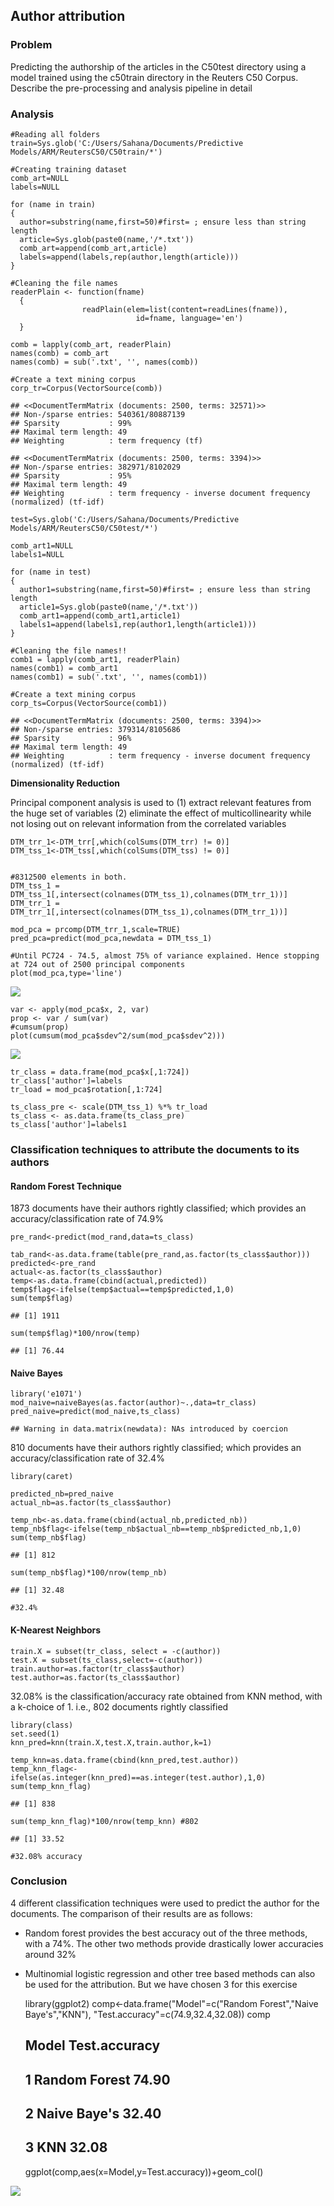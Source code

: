 
## Author attribution

### **Problem**

Predicting the authorship of the articles in the C50test directory using
a model trained using the c50train directory in the Reuters C50 Corpus.
Describe the pre-processing and analysis pipeline in detail

### **Analysis**

    #Reading all folders
    train=Sys.glob('C:/Users/Sahana/Documents/Predictive Models/ARM/ReutersC50/C50train/*')

    #Creating training dataset
    comb_art=NULL
    labels=NULL

    for (name in train)
    { 
      author=substring(name,first=50)#first= ; ensure less than string length
      article=Sys.glob(paste0(name,'/*.txt'))
      comb_art=append(comb_art,article)
      labels=append(labels,rep(author,length(article)))
    }

    #Cleaning the file names
    readerPlain <- function(fname)
      {
                    readPlain(elem=list(content=readLines(fname)), 
                                id=fname, language='en') 
      }

    comb = lapply(comb_art, readerPlain) 
    names(comb) = comb_art
    names(comb) = sub('.txt', '', names(comb))

    #Create a text mining corpus
    corp_tr=Corpus(VectorSource(comb))

    ## <<DocumentTermMatrix (documents: 2500, terms: 32571)>>
    ## Non-/sparse entries: 540361/80887139
    ## Sparsity           : 99%
    ## Maximal term length: 49
    ## Weighting          : term frequency (tf)

    ## <<DocumentTermMatrix (documents: 2500, terms: 3394)>>
    ## Non-/sparse entries: 382971/8102029
    ## Sparsity           : 95%
    ## Maximal term length: 49
    ## Weighting          : term frequency - inverse document frequency (normalized) (tf-idf)

    test=Sys.glob('C:/Users/Sahana/Documents/Predictive Models/ARM/ReutersC50/C50test/*')

    comb_art1=NULL
    labels1=NULL

    for (name in test)
    { 
      author1=substring(name,first=50)#first= ; ensure less than string length
      article1=Sys.glob(paste0(name,'/*.txt'))
      comb_art1=append(comb_art1,article1)
      labels1=append(labels1,rep(author1,length(article1)))
    }

    #Cleaning the file names!!
    comb1 = lapply(comb_art1, readerPlain) 
    names(comb1) = comb_art1
    names(comb1) = sub('.txt', '', names(comb1))

    #Create a text mining corpus
    corp_ts=Corpus(VectorSource(comb1))

    ## <<DocumentTermMatrix (documents: 2500, terms: 3394)>>
    ## Non-/sparse entries: 379314/8105686
    ## Sparsity           : 96%
    ## Maximal term length: 49
    ## Weighting          : term frequency - inverse document frequency (normalized) (tf-idf)

**Dimensionality Reduction**

Principal component analysis is used to (1) extract relevant features from the huge set of variables (2) eliminate the effect of multicollinearity while not losing out on relevant information from the correlated variables

    DTM_trr_1<-DTM_trr[,which(colSums(DTM_trr) != 0)] 
    DTM_tss_1<-DTM_tss[,which(colSums(DTM_tss) != 0)]


    #8312500 elements in both. 
    DTM_tss_1 = DTM_tss_1[,intersect(colnames(DTM_tss_1),colnames(DTM_trr_1))]
    DTM_trr_1 = DTM_trr_1[,intersect(colnames(DTM_tss_1),colnames(DTM_trr_1))]

    mod_pca = prcomp(DTM_trr_1,scale=TRUE)
    pred_pca=predict(mod_pca,newdata = DTM_tss_1)

    #Until PC724 - 74.5, almost 75% of variance explained. Hence stopping at 724 out of 2500 principal components
    plot(mod_pca,type='line') 

![](Final-Submission_files/figure-markdown_strict/unnamed-chunk-103-1.png)

    var <- apply(mod_pca$x, 2, var)  
    prop <- var / sum(var)
    #cumsum(prop)
    plot(cumsum(mod_pca$sdev^2/sum(mod_pca$sdev^2)))

![](Final-Submission_files/figure-markdown_strict/unnamed-chunk-103-2.png)


    tr_class = data.frame(mod_pca$x[,1:724])
    tr_class['author']=labels
    tr_load = mod_pca$rotation[,1:724]

    ts_class_pre <- scale(DTM_tss_1) %*% tr_load
    ts_class <- as.data.frame(ts_class_pre)
    ts_class['author']=labels1

### **Classification techniques to attribute the documents to its authors**

#### **Random Forest Technique**
1873 documents have their authors rightly classified; which provides an accuracy/classification rate of 74.9%

    pre_rand<-predict(mod_rand,data=ts_class)

    tab_rand<-as.data.frame(table(pre_rand,as.factor(ts_class$author)))
    predicted<-pre_rand
    actual<-as.factor(ts_class$author)
    temp<-as.data.frame(cbind(actual,predicted))
    temp$flag<-ifelse(temp$actual==temp$predicted,1,0)
    sum(temp$flag)

    ## [1] 1911

    sum(temp$flag)*100/nrow(temp)

    ## [1] 76.44

#### **Naive Bayes**

    library('e1071')
    mod_naive=naiveBayes(as.factor(author)~.,data=tr_class)
    pred_naive=predict(mod_naive,ts_class)

    ## Warning in data.matrix(newdata): NAs introduced by coercion

810 documents have their authors rightly classified; which provides an accuracy/classification rate of 32.4%

    library(caret)

    predicted_nb=pred_naive
    actual_nb=as.factor(ts_class$author)

    temp_nb<-as.data.frame(cbind(actual_nb,predicted_nb))
    temp_nb$flag<-ifelse(temp_nb$actual_nb==temp_nb$predicted_nb,1,0)
    sum(temp_nb$flag)

    ## [1] 812

    sum(temp_nb$flag)*100/nrow(temp_nb)

    ## [1] 32.48

    #32.4%

#### **K-Nearest Neighbors**

    train.X = subset(tr_class, select = -c(author))
    test.X = subset(ts_class,select=-c(author))
    train.author=as.factor(tr_class$author)
    test.author=as.factor(ts_class$author)

32.08% is the classification/accuracy rate obtained from KNN method, with a k-choice of 1. i.e., 802 documents rightly classified

    library(class)
    set.seed(1)
    knn_pred=knn(train.X,test.X,train.author,k=1)

    temp_knn=as.data.frame(cbind(knn_pred,test.author))
    temp_knn_flag<-ifelse(as.integer(knn_pred)==as.integer(test.author),1,0)
    sum(temp_knn_flag)

    ## [1] 838

    sum(temp_knn_flag)*100/nrow(temp_knn) #802

    ## [1] 33.52

    #32.08% accuracy

### **Conclusion**
4 different classification techniques were used to predict the author for the documents. The comparison of their results are as follows:
- Random forest provides the best accuracy out of the three methods, with a 74%. The other two methods provide drastically lower accuracies around 32%
- Multinomial logistic regression and other tree based methods can also be used for the attribution. But we have chosen 3 for this exercise

    library(ggplot2)
    comp<-data.frame("Model"=c("Random Forest","Naive Baye's","KNN"), "Test.accuracy"=c(74.9,32.4,32.08))
    comp

    ##           Model Test.accuracy
    ## 1 Random Forest         74.90
    ## 2  Naive Baye's         32.40
    ## 3           KNN         32.08

    ggplot(comp,aes(x=Model,y=Test.accuracy))+geom_col()

![](Final-Submission_files/figure-markdown_strict/unnamed-chunk-113-1.png)

